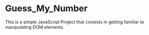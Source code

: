 # Guess_My_Number
This is a simple JavaScript Project that consists in getting familiar to manipulating DOM elements.
